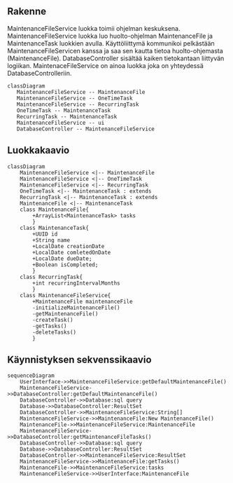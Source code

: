 ## Rakenne

MaintenanceFileService luokka toimii ohjelman keskuksena.
MaintenanceFileService luokka luo huolto-ohjelman MaintenanceFile ja MaintenanceTask luokkien avulla.
Käyttöliittymä kommunikoi pelkästään MaintenanceFileServicen kanssa ja saa sen kautta tietoa huolto-ohjemasta (MaintenanceFile).
DatabaseController sisältää kaiken tietokantaan liittyvän logiikan. MaintenaceFileService on ainoa luokka joka on yhteydessä DatabaseControlleriin.

 ```mermaid
 classDiagram
 	MaintenanceFileService -- MaintenanceFile
	MaintenanceFileService -- OneTimeTask
	MaintenanceFileService -- RecurringTask
	OneTimeTask -- MaintenanceTask
	RecurringTask -- MaintenanceTask
	MaintenanceFileService -- ui
	DatabaseController -- MaintenanceFileService
 
 ```
## Luokkakaavio

```mermaid
classDiagram
	MaintenanceFileService <|-- MaintenanceFile
	MaintenanceFileService <|-- OneTimeTask
	MaintenanceFileService <|-- RecurringTask
	OneTimeTask <|-- MaintenanceTask : extends
	RecurringTask <|-- MaintenanceTask : extends
	MaintenanceFile <|-- MaintenanceTask
	class MaintenanceFile{
		+ArrayList<MaintenanceTask> tasks
		}
	class MaintenanceTask{
		+UUID id
		+String name
		+LocalDate creationDate
		+LocalDate comletedOnDate
		+LocalDate dueDate;
		+Boolean isCompleted;
		}
	class RecurringTask{
		+int recurringIntervalMonths
		}
	class MaintenanceFileService{
		+MaintenanceFile maintenanceFile
		-initializeMaintenanceFile()
		-getMaintenanceFile()
		-createTask()
		-getTasks()
		-deleteTasks()
		}

```

## Käynnistyksen sekvenssikaavio


```mermaid
sequenceDiagram
	UserInterface->>MaintenanceFileService:getDefaultMaintenanceFile()
	MaintenanceFileService->>DatabaseController:getDefaultMaintenanceFile()
	DatabaseController->>Database:sql query
	Database->>DatabaseController:ResultSet
	DatabaseController->>MaintenanceFileService:String[]
	MaintenanceFileService->>MaintenanceFile:New MaintenanceFile()
	MaintenanceFile->>MaintenanceFileService:MaintenanceFile
	MaintenanceFileService->>DatabaseController:getMaintenanceFileTasks()
	DatabaseController->>Database:sql query
	Database->>DatabaseController:ResultSet
	DatabaseController->>MaintenanceFileService:ResultSet
	MaintenanceFileService->>MaintenanceFile:getTasks()
	MaintenanceFile->>MaintenanceFileService:tasks
	MaintenanceFileService->>UserInterface:MaintenanceFile
```
